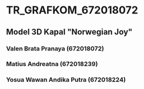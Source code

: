 # __TR_GRAFKOM_672018072__
## Model 3D Kapal "Norwegian Joy"

### Valen Brata Pranaya (672018072)
### Matius Andreatna (672018239)
### Yosua Wawan Andika Putra (672018224)
